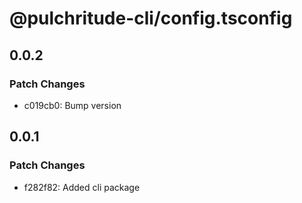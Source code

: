 # @pulchritude-cli/config.tsconfig

## 0.0.2

### Patch Changes

- c019cb0: Bump version

## 0.0.1

### Patch Changes

- f282f82: Added cli package
